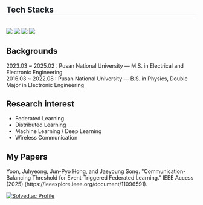 <div style="text-align: left;">
    <h2 style="border-bottom: 1px solid #d8dee4; color: #282d33;"> Tech Stacks </h2> <br> 
    <div style="margin: ; text-align: left;" "text-align: left;"> <img src="https://img.shields.io/badge/Python-3776AB?style=flat-square&logo=Python&logoColor=white">
          <img src="https://img.shields.io/badge/PyTorch-EE4C2C?style=flat-square&logo=PyTorch&logoColor=white">
          <img src="https://img.shields.io/badge/C-A8B9CC?style=flat-square&logo=C&logoColor=white">
          <img src="https://img.shields.io/badge/Github-181717?style=flat-square&logo=Github&logoColor=white">
          </div>   
    </div> 
 
<h2 class="code-line" data-line-start=4 data-line-end=5 ><a id="Backgrounds__4"></a>Backgrounds </h2>
<p class="has-line-data" data-line-start="5" data-line-end="7">2023.03 ~ 2025.02 : Pusan National University — M.S. in Electrical and Electronic Engineering<br>
2016.03 ~ 2022.08 : Pusan National University — B.S. in Physics, Double Major in Electronic Engineering</p>
<h2 class="code-line" data-line-start=8 data-line-end=9 ><a id="Research_interest_8"></a>Research interest</h2>
<ul>
<li class="has-line-data" data-line-start="9" data-line-end="10">Federated Learning</li>
<li class="has-line-data" data-line-start="10" data-line-end="11">Distributed Learning</li>
<li class="has-line-data" data-line-start="11" data-line-end="12">Machine Learning / Deep Learning</li>
<li class="has-line-data" data-line-start="15" data-line-end="16">Wireless Communication</li>
</ul>
<h2 class="code-line" data-line-start=19 data-line-end=20 ><a id="My_Papers_19"></a>My Papers</h2>
<p class="has-line-data" data-line-start="21" data-line-end="22"> Yoon, Juhyeong, Jun-Pyo Hong, and Jaeyoung Song. "Communication-Balancing Threshold for Event-Triggered Federated Learning." IEEE Access (2025) (https://ieeexplore.ieee.org/document/11096591).</p>


[![Solved.ac Profile](http://mazassumnida.wtf/api/v2/generate_badge?boj=harusal2)](https://solved.ac/harusal2/) 

